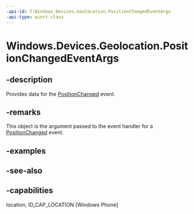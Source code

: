 ```yaml
---
-api-id: T:Windows.Devices.Geolocation.PositionChangedEventArgs
-api-type: winrt class
---
```


<!-- Class syntax.
public class PositionChangedEventArgs : Windows.Devices.Geolocation.IPositionChangedEventArgs
-->

# Windows.Devices.Geolocation.PositionChangedEventArgs

## -description
Provides data for the [PositionChanged](geolocator_positionchanged.md) event.

## -remarks
This object is the argument passed to the event handler for a [PositionChanged](geolocator_positionchanged.md) event.

## -examples

## -see-also


## -capabilities
location, ID_CAP_LOCATION [Windows Phone]